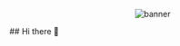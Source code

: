 <p align="center">
  <img src="https://i.postimg.cc/L8WHQV3B/9b8562f46bc5b8127783b7adeefeac57.gif" alt="banner" />
</p>## Hi there 👋

<!--
**recaihd/recaihd** is a ✨ _special_ ✨ repository because its `README.md` (this file) appears on your GitHub profile.

Here are some ideas to get you started:

- 🔭 I’m currently working on ...
- 🌱 I’m currently learning ...
- 👯 I’m looking to collaborate on ...
- 🤔 I’m looking for help with ...
- 💬 Ask me about ...
- 📫 How to reach me: ...
- 😄 Pronouns: ...
- ⚡ Fun fact: ...
-->
